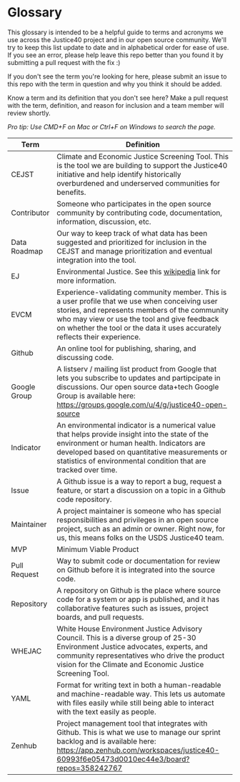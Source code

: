 # Glossary

This glossary is intended to be a helpful guide to terms and acronyms we use across the Justice40 project and in our open source community. We'll try to keep this list update to date and in alphabetical order for ease of use. If you see an error, please help leave this repo better than you found it by submitting a pull request with the fix :)

If you don't see the term you're looking for here, please submit an issue to this repo with the term in question and why you think it should be added.

Know a term and its definition that you don't see here? Make a pull request with the term, definition, and reason for inclusion and a team member will review shortly.

*Pro tip: Use CMD+F on Mac or Ctrl+F on Windows to search the page.*

| Term | Definition |
| ---- | ---------- |
| CEJST | Climate and Economic Justice Screening Tool. This is the tool we are building to support the Justice40 initiative and help identify historically overburdened and underserved communities for benefits. |
| Contributor | Someone who participates in the open source community by contributing code, documentation, information, discussion, etc. |
| Data Roadmap | Our way to keep track of what data has been suggested and prioritized for inclusion in the CEJST and manage prioritization and eventual integration into the tool. |
| EJ | Environmental Justice. See this [wikipedia](https://en.wikipedia.org/wiki/Environmental_justice) link for more information. |
| EVCM | Experience-validating community member. This is a user profile that we use when conceiving user stories, and represents members of the community who may view or use the tool and give feedback on whether the tool or the data it uses accurately reflects their experience. |
| Github | An online tool for publishing, sharing, and discussing code. |
| Google Group | A listserv / mailing list product from Google that lets you subscribe to updates and partipcipate in discussions. Our open source data+tech Google Group is available here: https://groups.google.com/u/4/g/justice40-open-source |
| Indicator | An environmental indicator is a numerical value that helps provide insight into the state of the environment or human health. Indicators are developed based on quantitative measurements or statistics of environmental condition that are tracked over time. |
| Issue | A Github issue is a way to report a bug, request a feature, or start a discussion on a topic in a Github code repository. |
| Maintainer | A project maintainer is someone who has special responsibilities and privileges in an open source project, such as an admin or owner. Right now, for us, this means folks on the USDS Justice40 team. |
| MVP | Minimum Viable Product |
| Pull Request | Way to submit code or documentation for review on Github before it is integrated into the source code. |
| Repository | A repository on Github is the place where source code for a system or app is published, and it has collaborative features such as issues, project boards, and pull requests. |
| WHEJAC | White House Environment Justice Advisory Council. This is a diverse group of 25-30 Environment Justice advocates, experts, and community representatives who drive the product vision for the Climate and Economic Justice Screening Tool. |
| YAML | Format for writing text in both a human-readable and machine-readable way. This lets us automate with files easily while still being able to interact with the text easily as people. |
| Zenhub | Project management tool that integrates with Github. This is what we use to manage our sprint backlog and is available here: https://app.zenhub.com/workspaces/justice40-60993f6e05473d0010ec44e3/board?repos=358242767 |
